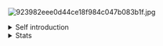 ![923982eee0d44ce18f984c047b083b1f.jpg](https://bu.dusays.com/2025/03/21/67dc3ca22d617.jpg)
<details>
<summary>Self introduction</summary>

## Empty_Dust's self introduction 👋
### Abstract
Hi! I'm Empty_Dust, a student in Shanghai, China.\
My majar: Daydreamer.\
My tech stack: CPP (CP), Python (Newbie).\
My hobbies: ACGN (I'm extremely obssessed with that), Go(A kind of chess)

### About my name
- This is a directly translation from my past Chinese online name;
- Which means not to think too much;
- Now you can call me fengling.

### Some plans
- Deep Learning;
- Multi-Agent;
- Flutter&Golang APP;
- A website helper for SUEP students.

### Blog
- [Fengling's Blog](https://www.emptydust.com/)

### Contact me
- Email: yuxiubai2024@foxmail.com
- Email: fenglingyexing@gmail.com

</details>

<details>
<summary>Stats</summary>
 
### github stats
<img align="" height="160px" src="https://github-readme-stats.vercel.app/api?username=emptydust&show_icons=true&count_private=true&include_all_commits=true&line_height=21&bg_color=0,EC6C6C,FFD479,FFFC79,73FA79&theme=graywhite&locale=en"/><img align="" height="160px" src="https://github-readme-stats.vercel.app/api/top-langs/?username=emptydust&hide_title=true&hide_border=true&layout=compact&bg_color=0,73FA79,73FDFF,D783FF&theme=graywhite&locale=en"/>

### wakaTime
<!--START_SECTION:waka-->
![Code Time](http://img.shields.io/badge/Code%20Time-3%20hrs%2025%20mins-blue)

![Profile Views](http://img.shields.io/badge/Profile%20Views-3-blue)

**🐱 My GitHub Data** 

> 📦 457.0 kB Used in GitHub's Storage 
 > 
> 🏆 0 Contributions in the Year 2025
 > 
> 🚫 Not Opted to Hire
 > 
> 📜 25 Public Repositories 
 > 
> 🔑 5 Private Repositories 
 > 
**I'm an Early 🐤** 

```text
🌞 Morning                108 commits         ██████░░░░░░░░░░░░░░░░░░░   23.84 % 
🌆 Daytime                164 commits         █████████░░░░░░░░░░░░░░░░   36.20 % 
🌃 Evening                169 commits         █████████░░░░░░░░░░░░░░░░   37.31 % 
🌙 Night                  12 commits          █░░░░░░░░░░░░░░░░░░░░░░░░   02.65 % 
```
📅 **I'm Most Productive on Tuesday** 

```text
Monday                   50 commits          ███░░░░░░░░░░░░░░░░░░░░░░   11.04 % 
Tuesday                  95 commits          █████░░░░░░░░░░░░░░░░░░░░   20.97 % 
Wednesday                86 commits          █████░░░░░░░░░░░░░░░░░░░░   18.98 % 
Thursday                 49 commits          ███░░░░░░░░░░░░░░░░░░░░░░   10.82 % 
Friday                   45 commits          ██░░░░░░░░░░░░░░░░░░░░░░░   09.93 % 
Saturday                 93 commits          █████░░░░░░░░░░░░░░░░░░░░   20.53 % 
Sunday                   35 commits          ██░░░░░░░░░░░░░░░░░░░░░░░   07.73 % 
```


📊 **This Week I Spent My Time On** 

```text
🕑︎ Time Zone: Asia/Shanghai

💬 Programming Languages: 
C++                      2 hrs 41 mins       ████████████████████░░░░░   78.81 % 
Markdown                 20 mins             ██░░░░░░░░░░░░░░░░░░░░░░░   09.87 % 
YAML                     12 mins             ██░░░░░░░░░░░░░░░░░░░░░░░   06.13 % 
JavaScript               6 mins              █░░░░░░░░░░░░░░░░░░░░░░░░   03.34 % 
Python                   3 mins              ░░░░░░░░░░░░░░░░░░░░░░░░░   01.64 % 

🔥 Editors: 
VS Code                  3 hrs 24 mins       █████████████████████████   100.00 % 

🐱‍💻 Projects: 
Fengling-s-Algorithm-Code2 hrs 25 mins       ██████████████████░░░░░░░   71.39 % 
linear_maths             22 mins             ███░░░░░░░░░░░░░░░░░░░░░░   11.04 % 
EmptyDust.github.io      18 mins             ██░░░░░░░░░░░░░░░░░░░░░░░   09.06 % 
SUEP-ExamOpenResource    8 mins              █░░░░░░░░░░░░░░░░░░░░░░░░   04.15 % 
InSUEP                   7 mins              █░░░░░░░░░░░░░░░░░░░░░░░░   03.89 % 

💻 Operating System: 
Windows                  3 hrs 24 mins       █████████████████████████   100.00 % 
```

**I Mostly Code in C++** 

```text
C++                      6 repos             ████████░░░░░░░░░░░░░░░░░   30.00 % 
Python                   5 repos             ██████░░░░░░░░░░░░░░░░░░░   25.00 % 
Java                     4 repos             █████░░░░░░░░░░░░░░░░░░░░   20.00 % 
Vue                      1 repo              █░░░░░░░░░░░░░░░░░░░░░░░░   05.00 % 
Stylus                   1 repo              █░░░░░░░░░░░░░░░░░░░░░░░░   05.00 % 
```



**Timeline**

![Lines of Code chart](https://raw.githubusercontent.com/EmptyDust/EmptyDust/main/assets/bar_graph.png)


 Last Updated on 24/03/2025 18:44:51 UTC
<!--END_SECTION:waka-->

</details>

